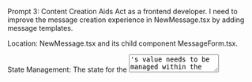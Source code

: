 Prompt 3: Content Creation Aids
Act as a frontend developer. I need to improve the message creation experience in NewMessage.tsx by adding message templates.

Location: NewMessage.tsx and its child component MessageForm.tsx.

State Management: The state for the <textarea>'s value needs to be managed within the MessageForm component. Convert it to a controlled component using useState.

UI: In NewMessage.tsx, add a button styled with an icon (e.g., a lightbulb) and text "Need Inspiration?".

Logic:

Define a static array of message templates (e.g., ["Happy Birthday! Wishing you the best...", "Hope you have a fantastic day!"]).

When the "Inspiration" button is clicked, it should select a random template from the array and call a function passed down from MessageForm to update the textarea's state with the template text.

Prompt 4: Content Formatting & Exporting
Act as a full-stack developer. I need to add Markdown support for messages and a feature to download the card as an image.

Feature A: Basic Markdown Support
Install Library: npm install react-markdown

Display Logic:

In every component where message text is displayed (specifically MessageList.tsx, EditMessages.tsx when not editing, and the modal in BubbleDisplay.tsx), import ReactMarkdown.

Replace the existing <div className="whitespace-pre-wrap">{messageText}</div> with <ReactMarkdown className="prose">{messageText}</ReactMarkdown>. The prose class from Tailwind's typography plugin can provide nice default styling.

Input Logic: No changes are needed for the <textarea> elements, as they correctly capture the Markdown characters (*, _).

Feature B: Download as Image
Install Library: npm install html2canvas

Implementation (app/card/[cardId]/CardViewClient.tsx):

Add a "Download Card" button to the UI.

Assign a unique id to the main div that wraps the message display (e.g., <div id="card-to-download">...</div>).

The button's onClick handler should:

Get the DOM element using document.getElementById('card-to-download').

Call html2canvas() on that element.

In the resulting promise, convert the canvas to a PNG data URL using .toDataURL('image/png').

Create a temporary <a> element, set its href to the data URL and its download attribute to something like birthday-card.png, then programmatically click it to trigger the download.